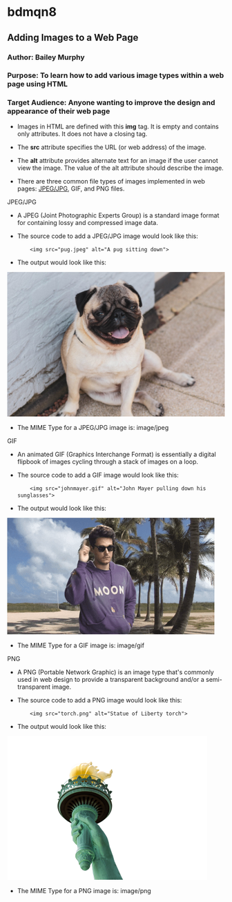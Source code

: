 # bdmqn8
## Adding Images to a Web Page
### Author: Bailey Murphy
### Purpose: To learn how to add various image types within a web page using HTML
### Target Audience: Anyone wanting to improve the design and appearance of their web page

* Images in HTML are defined with this __img__ tag. It is empty and contains only attributes. It does not have a closing tag. 

* The __src__ attribute specifies the URL (or web address) of the image.

* The __alt__ attribute provides alternate text for an image if the user cannot view the image. The value of the alt attribute should describe the image.

* There are three common file types of images implemented in web pages: [JPEG/JPG](JPG), GIF, and PNG files.

JPEG/JPG

*  A JPEG (Joint Photographic Experts Group) is a standard image format for containing lossy and compressed image data.

* The source code to add a JPEG/JPG image would look like this:

          <img src="pug.jpeg" alt="A pug sitting down">

* The output would look like this:
          
<img src="pug.jpeg" alt ="A pug sitting down">

* The MIME Type for a JPEG/JPG image is: image/jpeg

GIF
* An animated GIF (Graphics Interchange Format) is essentially a digital flipbook of images cycling through a stack of images on a loop.

* The source code to add a GIF image would look like this:

          <img src="johnmayer.gif" alt="John Mayer pulling down his sunglasses">

* The output would look like this:   

<img src="johnmayer.gif" alt="John Mayer pulling down his sunglasses">

* The MIME Type for a GIF image is: image/gif

PNG

* A PNG (Portable Network Graphic) is an image type that's commonly used in web design to provide a transparent background and/or a semi-transparent image.

* The source code to add a PNG image would look like this:

          <img src="torch.png" alt="Statue of Liberty torch">
          
* The output would look like this:

<img src="torch.png" alt="Statue of Liberty torch">

* The MIME Type for a PNG image is: image/png
